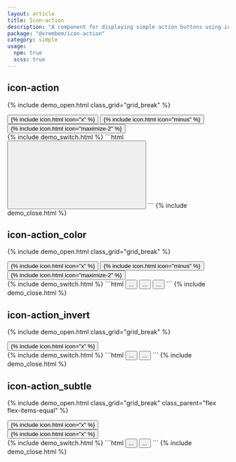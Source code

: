 ```yaml
---
layout: article
title: Icon-action
description: "A component for displaying simple action buttons using icons."
package: "@vrembem/icon-action"
category: simple
usage:
  npm: true
  scss: true
---
```


## icon-action

{% include demo_open.html class_grid="grid_break" %}
<div class="level">
  <button class="icon-action" aria-label="Close">
    {% include icon.html icon="x" %}
  </button>
  <button class="icon-action" aria-label="Minimize">
    {% include icon.html icon="minus" %}
  </button>
  <button class="icon-action" aria-label="Fullscreen">
    {% include icon.html icon="maximize-2" %}
  </button>
</div>
{% include demo_switch.html %}
```html
<button class="icon-action" aria-label="Close">
  <svg role="img" class="icon">
    <!-- SVG markup or link ID goes here.. -->
  </svg>
</button>
```
{% include demo_close.html %}

## icon-action_color

{% include demo_open.html class_grid="grid_break" %}
<div class="level">
  <button class="icon-action icon-action_color_danger" aria-label="Close">
    {% include icon.html icon="x" %}
  </button>
  <button class="icon-action icon-action_color_caution" aria-label="Minimize">
    {% include icon.html icon="minus" %}
  </button>
  <button class="icon-action icon-action_color_success" aria-label="Fullscreen">
    {% include icon.html icon="maximize-2" %}
  </button>
</div>
{% include demo_switch.html %}
```html
<button class="icon-action icon-action_color_danger" aria-label="Close">...</button>
<button class="icon-action icon-action_color_caution" aria-label="Minimize">...</button>
<button class="icon-action icon-action_color_success" aria-label="Fullscreen">...</button>
```
{% include demo_close.html %}

## icon-action_invert

{% include demo_open.html class_grid="grid_break" %}
<div class="padding radius background-night">
  <button class="icon-action icon-action_invert" aria-label="Close">
    {% include icon.html icon="x" %}
  </button>
</div>
{% include demo_switch.html %}
```html
<button class="icon-action" aria-label="Close">...</button>
<button class="icon-action icon-action_invert" aria-label="Close">...</button>
```
{% include demo_close.html %}

## icon-action_subtle

{% include demo_open.html class_grid="grid_break" class_parent="flex flex-items-equal" %}
<div class="padding radius background-white border margin-right-sm">
  <button class="icon-action icon-action_subtle" aria-label="Close">
    {% include icon.html icon="x" %}
  </button>
</div>
<div class="padding radius background-night margin-left-sm">
  <button class="icon-action icon-action_invert icon-action_subtle" aria-label="Close">
    {% include icon.html icon="x" %}
  </button>
</div>
{% include demo_switch.html %}
```html
<button class="icon-action icon-action_subtle" aria-label="Close">...</button>
<button class="icon-action icon-action_subtle icon-action_invert" aria-label="Close">...</button>
```
{% include demo_close.html %}
